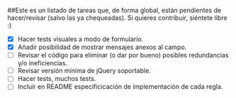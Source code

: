 ##Este es un listado de tareas que, de forma global, están pendientes de hacer/revisar (salvo las ya chequeadas). Si quieres contribuir, siéntete libre :)


* [x] Hacer tests visuales a modo de formulario.
* [x] Añadir posibilidad de mostrar mensajes anexos al campo.
* [ ] Revisar el código para eliminar (o dar por bueno) posibles redundancias y/o ineficiencias.
* [ ] Revisar versión mínima de jQuery soportable.
* [ ] Hacer tests, muchos tests.
* [ ] Incluir en README especificicación de implementación de cada regla.